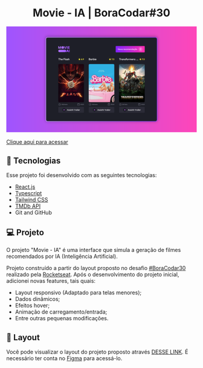 <h1 align="center"> Movie - IA | BoraCodar#30 </h1>

![preview](./.github/preview.png)

[Clique aqui para acessar](https://movie-ia.vercel.app/)

## 🚀 Tecnologias

Esse projeto foi desenvolvido com as seguintes tecnologias:

- [React.js](https://react.dev/)
- [Typescript](https://www.typescriptlang.org/)
- [Tailwind CSS](https://tailwindcss.com/)
- [TMDb API](https://developer.themoviedb.org/docs)
- Git and GitHub

## 💻 Projeto

O projeto "Movie - IA" é uma interface que simula a geração de filmes recomendados por IA (Inteligência Artificial). <br>

Projeto construído a partir do layout proposto no desafio [#BoraCodar30](https://boracodar.dev/) realizado pela [Rocketseat](https://rocketseat.com.br).
Após o desenvolvimento do projeto inicial, adicionei novas features, tais quais:

- Layout responsivo (Adaptado para telas menores);
- Dados dinâmicos;
- Efeitos hover;
- Animação de carregamento/entrada;
- Entre outras pequenas modificações.

## 🔖 Layout

Você pode visualizar o layout do projeto proposto através [DESSE LINK](https://www.figma.com/community/file/1266028958590001589). É necessário ter conta no [Figma](https://figma.com) para acessá-lo.
